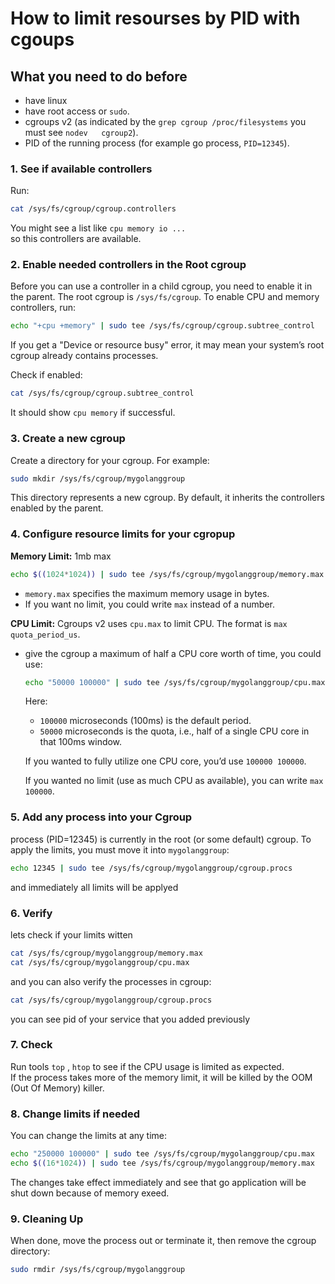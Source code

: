 # How to limit resourses by PID with cgoups

## What you need to do before

- have linux
- have root access or `sudo`.
- cgroups v2 (as indicated by the `grep cgroup /proc/filesystems` you must see `nodev   cgroup2`).
- PID of the running process (for example go process, `PID=12345`).

### 1. See if available controllers

Run:

```bash
cat /sys/fs/cgroup/cgroup.controllers
```

You might see a list like `cpu memory io ...`  
so this controllers are available.

### 2. Enable needed controllers in the Root cgroup

Before you can use a controller in a child cgroup, you need to enable it in the parent. The root cgroup is `/sys/fs/cgroup`. To enable CPU and memory controllers, run:

```bash
echo "+cpu +memory" | sudo tee /sys/fs/cgroup/cgroup.subtree_control
```

If you get a "Device or resource busy" error, it may mean your system’s root cgroup already contains processes.

Check if enabled:

```bash
cat /sys/fs/cgroup/cgroup.subtree_control
```

It should show `cpu memory` if successful.

### 3. Create a new cgroup

Create a directory for your cgroup. For example:

```bash
sudo mkdir /sys/fs/cgroup/mygolanggroup
```

This directory represents a new cgroup. By default, it inherits the controllers enabled by the parent.

### 4. Configure resource limits for your cgropup

**Memory Limit:**
1mb max

```bash
echo $((1024*1024)) | sudo tee /sys/fs/cgroup/mygolanggroup/memory.max
```

- `memory.max` specifies the maximum memory usage in bytes.
- If you want no limit, you could write `max` instead of a number.

**CPU Limit:**
Cgroups v2 uses `cpu.max` to limit CPU. The format is `max quota_period_us`.  

- give the cgroup a maximum of half a CPU core worth of time, you could use:

  ```bash
  echo "50000 100000" | sudo tee /sys/fs/cgroup/mygolanggroup/cpu.max
  ```

  Here:
  - `100000` microseconds (100ms) is the default period.
  - `50000` microseconds is the quota, i.e., half of a single CPU core in that 100ms window.
  
  If you wanted to fully utilize one CPU core, you’d use `100000 100000`.
  
  If you wanted no limit (use as much CPU as available), you can write `max 100000`.

### 5. Add any  process into your Cgroup

process (PID=12345) is currently in the root (or some default) cgroup. To apply the limits, you must move it into `mygolanggroup`:

```bash
echo 12345 | sudo tee /sys/fs/cgroup/mygolanggroup/cgroup.procs
```

and immediately all limits will be applyed

### 6. Verify

lets check if your limits witten

```bash
cat /sys/fs/cgroup/mygolanggroup/memory.max
cat /sys/fs/cgroup/mygolanggroup/cpu.max
```

and you can also verify the processes in cgroup:

```bash
cat /sys/fs/cgroup/mygolanggroup/cgroup.procs
```

you can see pid of your service that you added previously

### 7. Check

Run tools `top` , `htop` to see if the CPU usage is limited as expected.  
If the process takes more of the memory limit, it will be killed by the OOM (Out Of Memory) killer.

### 8. Change limits if needed

You can change the limits at any time:

```bash
echo "250000 100000" | sudo tee /sys/fs/cgroup/mygolanggroup/cpu.max
echo $((16*1024)) | sudo tee /sys/fs/cgroup/mygolanggroup/memory.max
```

The changes take effect immediately and see that go application will be shut down because of memory exeed.

### 9. Cleaning Up

When done, move the process out or terminate it, then remove the cgroup directory:

```bash
sudo rmdir /sys/fs/cgroup/mygolanggroup
```
